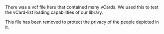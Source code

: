 There was a vcf file here that contained many vCards. We used this to test the vCard-list loading capabilities of our library.

This file has been removed to protect the privacy of the people depicted in it.
